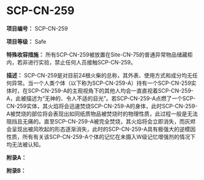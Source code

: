 # SCP-CN-259

**项目编号：** SCP-CN-259

**项目等级：** Safe

**特殊收容措施：** 所有SCP-CN-259被放置在Site-CN-75的普通异常物品储藏柜内，若非进行实验，禁止任何人员接触SCP-CN-259。

**描述：** SCP-CN-259是对目前24根火柴的总称，其外表、使用方式和成分均无任何异常。当一个人类个体（以下称为SCP-CN-259-A）持有一个SCP-CN-259实体时，在SCP-CN-259-A的主观视角下的其他人均会一直直视着SCP-CN-259-A，此被描述为“无神的、令人不适的目光”。若SCP-CN-259-A点燃了一个SCP-CN-259实体，其火焰将会迅速焚烧SCP-CN-259-A的身体，此时SCP-CN-259-A被焚烧的部位将会表现出如同纸质物品被焚烧时的物理性质，此过程一般是无法阻挡且无痛的。直至SCP-CN-259-A被完全焚烧，其火焰将会立即消失，而灰烬会呈现出被风吹起的形态逐渐消失，此时的SCP-CN-259-A具有极强大的逆模因性质，所有有关该SCP-CN-259-A个体的记忆在未摄入W级记忆增强剂的情况下均无法被认知。

**附录A：** 


**附录B：** 


